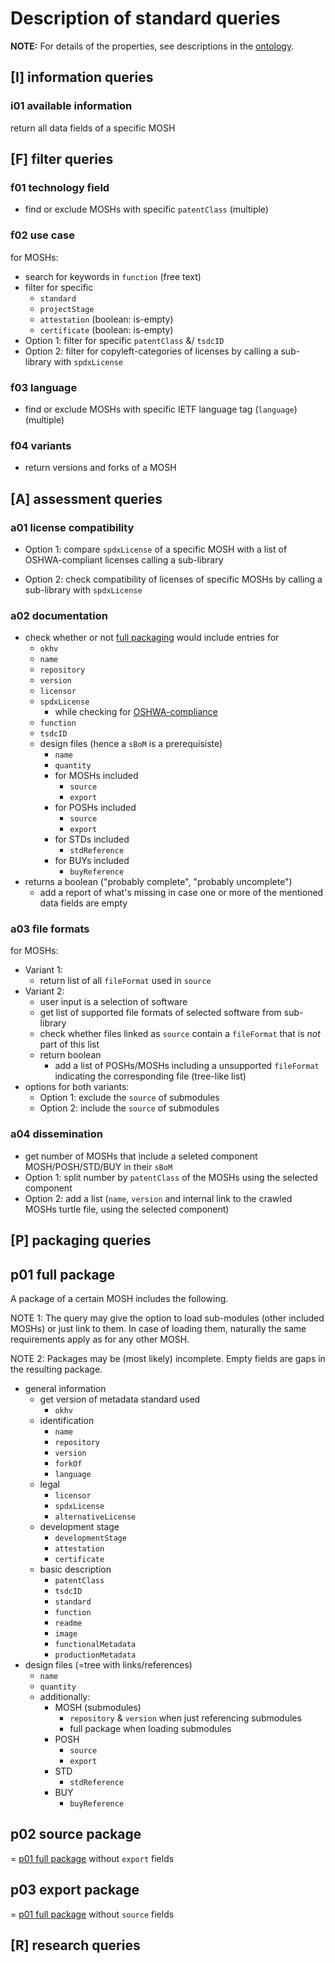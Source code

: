 <!--
SPDX-FileCopyrightText: 2021 - 2022 Robin Vobruba <hoijui.quaero@gmail.com>
SPDX-FileCopyrightText: 2021 Martin Häuer <martin.haeuer@ose-germany.de>

SPDX-License-Identifier: GPL-3.0-or-later
-->

# Description of standard queries

**NOTE:** For details of the properties,
see descriptions in the [ontology](../OKH-LOSH.ttl).

## \[I\] information queries

### i01 available information

return all data fields of a specific MOSH

## \[F\] filter queries

### f01 technology field

- find or exclude MOSHs with specific `patentClass` (multiple)

### f02 use case

for MOSHs:

- search for keywords in `function` (free text)
- filter for specific
  - `standard`
  - `projectStage`
  - `attestation` (boolean: is-empty)
  - `certificate` (boolean: is-empty)
- Option 1: filter for specific `patentClass` &/ `tsdcID`
- Option 2: filter for copyleft-categories of licenses
  by calling a sub-library with `spdxLicense`

### f03 language

- find or exclude MOSHs with specific IETF language tag (`language`) (multiple)

### f04 variants

- return versions and forks of a MOSH

## \[A\] assessment queries

### a01 license compatibility

- Option 1: compare `spdxLicense` of a specific MOSH
  with a list of OSHWA-compliant licenses calling a sub-library

- Option 2: check compatibility of licenses of specific MOSHs
  by calling a sub-library with `spdxLicense`

### a02 documentation

<!-- TODO: change to → return available documentation references -->

- check whether or not [full packaging](#p01-full-package)
  would include entries for
  - `okhv`
  - `name`
  - `repository`
  - `version`
  - `licensor`
  - `spdxLicense`
    - while checking for [OSHWA-compliance](#a01-license-compatibility)
  - `function`
  - `tsdcID`
  - design files (hence a `sBoM` is a prerequisiste)
    - `name`
    - `quantity`
    - for MOSHs included
      - `source`
      - `export`
    - for POSHs included
      - `source`
      - `export`
    - for STDs included
      - `stdReference`
    - for BUYs included
      - `buyReference`
- returns a boolean ("probably complete", "probably uncomplete")
  - add a report of what's missing in case one or more
    of the mentioned data fields are empty

### a03 file formats

<!-- TODO rephrase for okh:sourceFileFormat -->

for MOSHs:

- Variant 1:
  - return list of all `fileFormat` used in `source`
- Variant 2:
  - user input is a selection of software
  - get list of supported file formats of selected software from sub-library
  - check whether files linked as `source` contain a `fileFormat`
    that is _not_ part of this list
  - return boolean
    - add a list of POSHs/MOSHs including a unsupported `fileFormat`
      indicating the corresponding file (tree-like list)
- options for both variants:
  - Option 1: exclude the `source` of submodules
  - Option 2: include the `source` of submodules

### a04 dissemination

- get number of MOSHs that include a seleted component MOSH/POSH/STD/BUY
  in their `sBoM`
- Option 1: split number by `patentClass` of the MOSHs using the selected component
- Option 2: add a list
  (`name`, `version` and internal link to the crawled MOSHs turtle file, using the selected component)

## \[P\] packaging queries

## p01 full package

A package of a certain MOSH includes the following.

NOTE 1:
The query may give the option to load sub-modules (other included MOSHs)
or just link to them.
In case of loading them, naturally the same requirements apply as for any other MOSH.

NOTE 2:
Packages may be (most likely) incomplete.
Empty fields are gaps in the resulting package.

- general information
  - get version of metadata standard used
    - `okhv`
  - identification
    - `name`
    - `repository`
    - `version`
    - `forkOf`
    - `language`
  - legal
    - `licensor`
    - `spdxLicense`
    - `alternativeLicense`
  - development stage
    - `developmentStage`
    - `attestation`
    - `certificate`
  - basic description
    - `patentClass`
    - `tsdcID`
    - `standard`
    - `function`
    - `readme`
    - `image`
    - `functionalMetadata`
    - `productionMetadata`
- design files (=tree with links/references)
  - `name`
  - `quantity`
  - additionally:
    - MOSH (submodules)
      - `repository` & `version` when just referencing submodules
      - full package when loading submodules
    - POSH
      - `source`
      - `export`
    - STD
      - `stdReference`
    - BUY
      - `buyReference`

<!--- MOSH should be referenced as a release! not via repository & version -->

## p02 source package

= [p01 full package](#p01-full-package) without `export` fields

## p03 export package

= [p01 full package](#p01-full-package) without `source` fields

## \[R\] research queries
